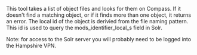 This tool takes a list of object files and looks for them on
Compass. If it doesn't find a matching object, or if it finds more than one
object, it returns an error. The local id of the object is derivied from the
file naming pattern. This id is used to query the mods_identifier_local_s field
in Solr.

Note: for access to the Solr server you will probably need to be logged into
the Hampshire VPN.
